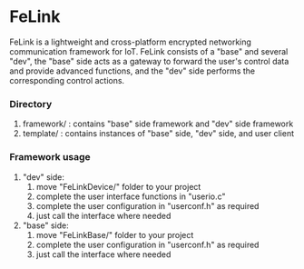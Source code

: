 # FeLink
FeLink is a lightweight and cross-platform encrypted networking communication framework for IoT.
FeLink consists of a "base" and several "dev", the "base" side acts as a gateway to forward the user's control data and provide advanced functions, and the "dev" side performs the corresponding control actions.
  
### Directory  
1. framework/  : contains "base" side framework and "dev" side framework  
2. template/   : contains instances of "base" side, "dev" side, and user client  
### Framework usage  
1. "dev" side:  
    1. move "FeLinkDevice/" folder to your project  
    2. complete the user interface functions in "userio.c"  
    3. complete the user configuration in "userconf.h" as required  
    4. just call the interface where needed  
1. "base" side:  
    1. move "FeLinkBase/" folder to your project  
    2. complete the user configuration in "userconf.h" as required  
    3. just call the interface where needed  
